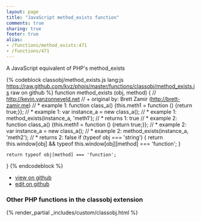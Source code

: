 ```yaml
---
layout: page
title: "JavaScript method_exists function"
comments: true
sharing: true
footer: true
alias:
- /functions/method_exists:471
- /functions/471
---
```

<!-- Generated by Rakefile:build -->
A JavaScript equivalent of PHP's method_exists

{% codeblock classobj/method_exists.js lang:js https://raw.github.com/kvz/phpjs/master/functions/classobj/method_exists.js raw on github %}
function method_exists (obj, method) {
    // http://kevin.vanzonneveld.net
    // +   original by: Brett Zamir (http://brett-zamir.me)
    // *     example 1: function class_a() {this.meth1 = function () {return true;}};
    // *     example 1: var instance_a = new class_a();
    // *     example 1: method_exists(instance_a, 'meth1');
    // *     returns 1: true
    // *     example 2: function class_a() {this.meth1 = function () {return true;}};
    // *     example 2: var instance_a = new class_a();
    // *     example 2: method_exists(instance_a, 'meth2');
    // *     returns 2: false
    if (typeof obj === 'string') {
        return this.window[obj] && typeof this.window[obj][method] === 'function';
    }

    return typeof obj[method] === 'function';
}
{% endcodeblock %}

 - [view on github](https://github.com/kvz/phpjs/blob/master/functions/classobj/method_exists.js)
 - [edit on github](https://github.com/kvz/phpjs/edit/master/functions/classobj/method_exists.js)

### Other PHP functions in the classobj extension
{% render_partial _includes/custom/classobj.html %}
